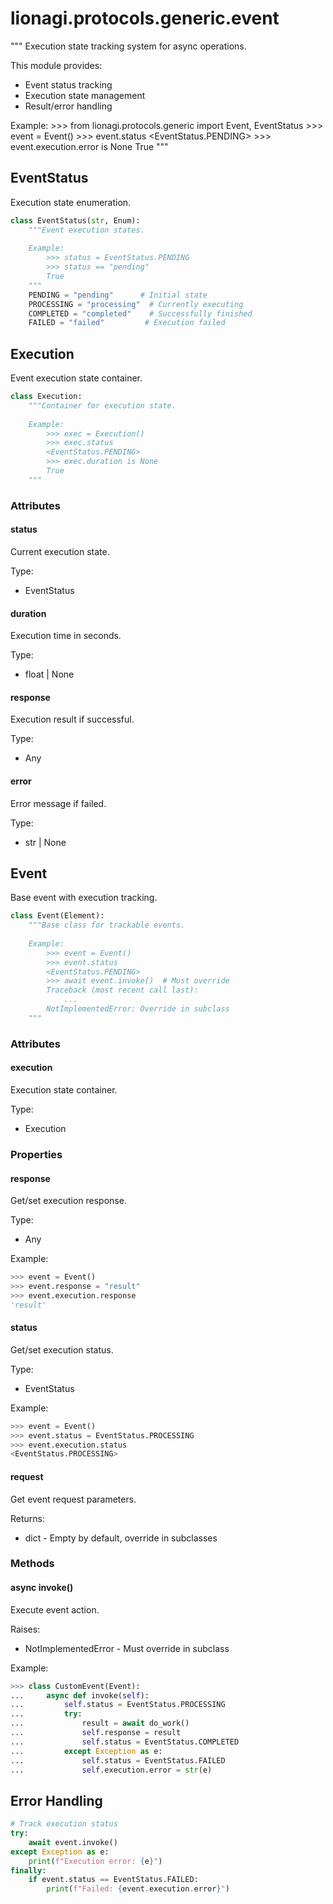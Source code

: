# lionagi.protocols.generic.event

"""
Execution state tracking system for async operations.

This module provides:
- Event status tracking
- Execution state management
- Result/error handling

Example:
    >>> from lionagi.protocols.generic import Event, EventStatus
    >>> event = Event()
    >>> event.status
    <EventStatus.PENDING>
    >>> event.execution.error is None
    True
"""

## EventStatus

Execution state enumeration.

```python
class EventStatus(str, Enum):
    """Event execution states.
    
    Example:
        >>> status = EventStatus.PENDING
        >>> status == "pending"
        True
    """
    PENDING = "pending"      # Initial state
    PROCESSING = "processing"  # Currently executing
    COMPLETED = "completed"    # Successfully finished
    FAILED = "failed"         # Execution failed
```

## Execution

Event execution state container.

```python
class Execution:
    """Container for execution state.
    
    Example:
        >>> exec = Execution()
        >>> exec.status
        <EventStatus.PENDING>
        >>> exec.duration is None
        True
    """
```

### Attributes

#### status
Current execution state.

Type:
- EventStatus

#### duration
Execution time in seconds.

Type:
- float | None

#### response
Execution result if successful.

Type:
- Any

#### error
Error message if failed.

Type:
- str | None

## Event

Base event with execution tracking.

```python
class Event(Element):
    """Base class for trackable events.
    
    Example:
        >>> event = Event()
        >>> event.status
        <EventStatus.PENDING>
        >>> await event.invoke()  # Must override
        Traceback (most recent call last):
            ...
        NotImplementedError: Override in subclass
    """
```

### Attributes

#### execution
Execution state container.

Type:
- Execution

### Properties

#### response
Get/set execution response.

Type:
- Any

Example:
```python
>>> event = Event()
>>> event.response = "result"
>>> event.execution.response
'result'
```

#### status
Get/set execution status.

Type:
- EventStatus

Example:
```python
>>> event = Event()
>>> event.status = EventStatus.PROCESSING
>>> event.execution.status
<EventStatus.PROCESSING>
```

#### request
Get event request parameters.

Returns:
- dict - Empty by default, override in subclasses

### Methods

#### async invoke()
Execute event action.

Raises:
- NotImplementedError - Must override in subclass

Example:
```python
>>> class CustomEvent(Event):
...     async def invoke(self):
...         self.status = EventStatus.PROCESSING
...         try:
...             result = await do_work()
...             self.response = result
...             self.status = EventStatus.COMPLETED
...         except Exception as e:
...             self.status = EventStatus.FAILED
...             self.execution.error = str(e)
```

## Error Handling

```python
# Track execution status
try:
    await event.invoke()
except Exception as e:
    print(f"Execution error: {e}")
finally:
    if event.status == EventStatus.FAILED:
        print(f"Failed: {event.execution.error}")
```
